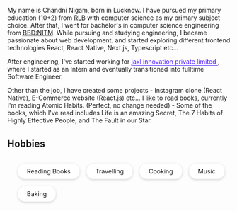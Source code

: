 <style>
    .heading{
        margin:2rem 0rem;
    }
    .wrapper{
        display: flex;
        flex-wrap: wrap;
        gap:1rem;
        list-style: none;
    }
    .card{
        background: white;
        border: 1px solid #36363600;
        box-shadow: 0 2px 5px 1px rgb(64 60 67 / 16%);
        padding: 0.5rem 1.2rem;
        border-radius: 1rem;
    }
</style>

My name is Chandni Nigam, born in Lucknow. I have pursued my primary education (10+2) from <abbr title='Rani Laxmi Bai'>RLB</abbr> with computer science as my primary subject choice. After that, I went for bachelor's in computer science engineering from <abbr title='Babu Banarsi Das'>BBD:</abbr><abbr title="National Information Technology Management">NITM</abbr>.
While pursuing and studying engineering, I became passionate about web development, and started exploring different frontend technologies React, React Native, Next.js, Typescript etc...

After engineering, I've started working for <a href="https://jaxl.com/" style="color: #531fff; text-underline-position: under;"> jaxl innovation private limited </a>, where I started as an Intern and eventually transitioned into fulltime Software Engineer.

Other than the job, I have created some projects - Instagram clone (React Native), E-Commerce website (React.js) etc...
I like to read books, currently I'm reading Atomic Habits. (Perfect, no change needed) - Some of the books, which I've read includes Life is an amazing Secret, The 7 Habits of Highly Effective People, and The Fault in our Star.

<h2 class="heading">Hobbies</h2>

<ul class="wrapper">
    <li class="card">Reading Books</li>
    <li class="card">Travelling</li>
    <li class="card">Cooking</li>
    <li class="card">Music</li>
    <li class="card">Baking</li>
</ul>
